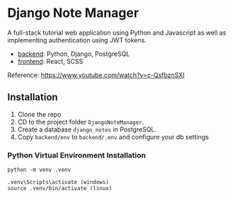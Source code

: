 # Django Note Manager

A full-stack tutorial web application using Python and Javascript as well as implementing authentication using JWT tokens.

- [backend](/backend): Python, Django, PostgreSQL
- [frontend](/frontend/): React, SCSS

Reference: https://www.youtube.com/watch?v=c-QsfbznSXI

## Installation

1. Clone the repo
2. CD to the project folder `DjangoNoteManager`.
3. Create a database `django_notes` in PostgreSQL.
4. Copy `backend/env` to `backend/.env` and configure your db settings

### Python Virtual Environment Installation

    python -m venv .venv

    .venv\Scripts\activate (windows)
    source .venv/bin/activate (linux)

